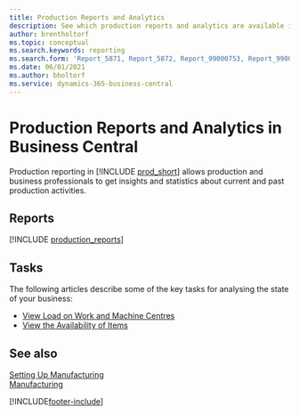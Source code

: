 ```yaml
---
title: Production Reports and Analytics
description: See which production reports and analytics are available in the standard version of Business Central so that you can keep track of your business.
author: brentholtorf
ms.topic: conceptual
ms.search.keywords: reporting
ms.search.form: 'Report_5871, Report_5872, Report_99000753, Report_99000756, Report_99000757, Report_99000758, Report_99000791, Report_99000780, Report_99000783, Report_99000784, Report_99000788, Report_99000767'
ms.date: 06/01/2021
ms.author: bholtorf
ms.service: dynamics-365-business-central
---
```

# Production Reports and Analytics in Business Central

Production reporting in [!INCLUDE [prod_short](includes/prod_short.md)] allows production and business professionals to get insights and statistics about current and past production activities.  

## Reports
[!INCLUDE [production_reports](includes/production-reports-include.md)]

## Tasks

The following articles describe some of the key tasks for analysing the state of your business:

* [View Load on Work and Machine Centres](production-how-to-view-the-load-on-work-centers.md)  
* [View the Availability of Items](inventory-how-availability-overview.md)

## See also 

[Setting Up Manufacturing](production-configure-production-processes.md)  
[Manufacturing](production-manage-manufacturing.md)  

[!INCLUDE[footer-include](includes/footer-banner.md)]
